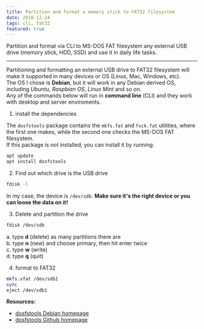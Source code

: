 ```yaml
---
title: Partition and format a memory stick to FAT32 filesystem
date: 2018-12-24
tags: cli, fat32
featured: true
---
```


Partition and format via CLI to MS-DOS FAT filesystem any external USB drive (memory stick, HDD, SSD) and use it in daily life tasks.

---

Partitioning and formatting an external USB drive to FAT32 filesystem will make it supported in many devices or OS (Linux, Mac, Windows, etc).  
The OS I chose is **Debian**, but it will work in any Debian derived OS, including *Ubuntu*, *Raspbian OS*, *Linux Mint* and so on.  
Any of the commands below will run in **command line** (CLI) and they work with desktop and server enviroments.

1. install the dependencies

The `dosfstools` package contains the `mkfs.fat` and `fsck.fat` utilities, where the first one makes, while the second one checks the MS-DOS FAT filesystem.  
If this package is not installed, you can install it by running:

```bash
apt update
apt install dosfstools
```

2. Find out which drive is the USB drive

```bash
fdisk -l
```

In my case, the device is `/dev/sdb`. **Make sure it's the right device or you can loose the data on it!**

3. Delete and partition the drive

```bash
fdisk /dev/sdb
```

a. type **d** (delete) as many partitions there are  
b. type **n** (new) and choose primary, then hit enter twice  
c. type **w** (write)  
d. type **q** (quit)  

4. format to FAT32

```bash
mkfs.vfat /dev/sdb1
sync
eject /dev/sdb1
```

**Resources:**
- [dosfstools Debian homepage](https://tracker.debian.org/pkg/dosfstools)
- [dosfstools Github homepage](https://github.com/dosfstools/dosfstools)
